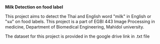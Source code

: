 **Milk Detection on food label**

This project aims to detect the Thai and English word "milk" in English or "นม" on food labels.
This project is a part of EGBI 443 Image Processing in medicine, Department of Biomedical Engineering, Mahidol university.

The dataset for this project is provided in the google drive link in .txt file
